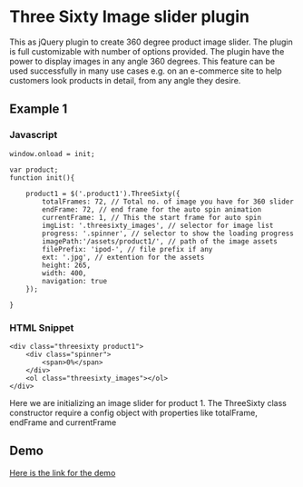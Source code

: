 Three Sixty Image slider plugin
=================

This as jQuery plugin to create 360 degree product image slider. The plugin is full customizable with number of options provided. The plugin have the power to display images in any angle 360 degrees. This feature can be used successfully in many use cases e.g. on an e-commerce site to help customers look products in detail, from any angle they desire.

Example 1
---------------------
### Javascript ######
	window.onload = init;

    var product;
    function init(){

        product1 = $('.product1').ThreeSixty({
            totalFrames: 72, // Total no. of image you have for 360 slider
            endFrame: 72, // end frame for the auto spin animation
            currentFrame: 1, // This the start frame for auto spin
            imgList: '.threesixty_images', // selector for image list
            progress: '.spinner', // selector to show the loading progress
            imagePath:'/assets/product1/', // path of the image assets
            filePrefix: 'ipod-', // file prefix if any
            ext: '.jpg', // extention for the assets
            height: 265,
            width: 400,
            navigation: true
        });

    }

### HTML Snippet ######

    <div class="threesixty product1">
		<div class="spinner">
			<span>0%</span>
		</div>
		<ol class="threesixty_images"></ol>
	</div>
Here we are initializing an image slider for product 1. The ThreeSixty class constructor require a config object with properties like totalFrame, endFrame and currentFrame

Demo
---------------------
[Here is the link for the demo](http://creativeaura.github.com/threesixty-slider)
